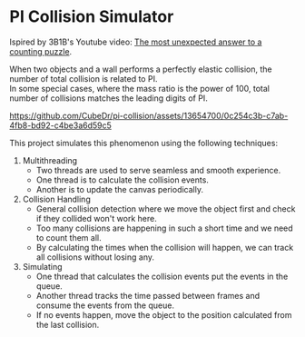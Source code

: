 # PI Collision Simulator
Ispired by 3B1B's Youtube video: [The most unexpected answer to a counting puzzle]([url](https://www.youtube.com/watch?v=HEfHFsfGXjs&t=1s)).

When two objects and a wall performs a perfectly elastic collision, the number of total collision is related to PI.\
In some special cases, where the mass ratio is the power of 100, total number of collisions matches the leading digits of PI.

https://github.com/CubeDr/pi-collision/assets/13654700/0c254c3b-c7ab-4fb8-bd92-c4be3a6d59c5

This project simulates this phenomenon using the following techniques:
1. Multithreading
    - Two threads are used to serve seamless and smooth experience.
    - One thread is to calculate the collision events.
    - Another is to update the canvas periodically.
1. Collision Handling
    - General collision detection where we move the object first and check if they collided won't work here.
    - Too many collisions are happening in such a short time and we need to count them all.
    - By calculating the times when the collision will happen, we can track all collisions without losing any.
1. Simulating
    - One thread that calculates the collision events put the events in the queue.
    - Another thread tracks the time passed between frames and consume the events from the queue.
    - If no events happen, move the object to the position calculated from the last collision.
